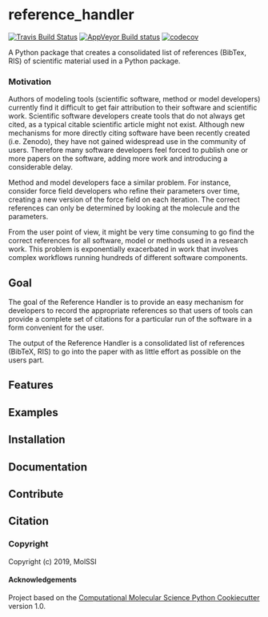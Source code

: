 reference_handler
==============================
[//]: # (Badges)
[![Travis Build Status](https://travis-ci.org/REPLACE_WITH_OWNER_ACCOUNT/reference_handler.png)](https://travis-ci.org/REPLACE_WITH_OWNER_ACCOUNT/reference_handler)
[![AppVeyor Build status](https://ci.appveyor.com/api/projects/status/REPLACE_WITH_APPVEYOR_LINK/branch/master?svg=true)](https://ci.appveyor.com/project/REPLACE_WITH_OWNER_ACCOUNT/reference_handler/branch/master)
[![codecov](https://codecov.io/gh/REPLACE_WITH_OWNER_ACCOUNT/reference_handler/branch/master/graph/badge.svg)](https://codecov.io/gh/REPLACE_WITH_OWNER_ACCOUNT/reference_handler/branch/master)

A Python package that creates a consolidated list of references (BibTex, RIS) of scientific material 
used in a Python package.

### Motivation

Authors of modeling tools (scientific software, method or model
developers) currently find it difficult to get fair attribution to their
software and scientific work. Scientific software developers create
tools that do not always get cited, as a typical citable
scientific article might not exist. Although new mechanisms for more
directly citing software have been recently created (i.e. Zenodo), they have
not gained widespread use in the community of users. Therefore many
software developers feel forced to publish one or more papers on the 
software, adding more work and introducing a considerable delay.

Method and model developers face a similar problem. For instance, consider
force field developers who refine their parameters over time, creating a
new version of the force field on each iteration. The correct references
can only be determined by looking at the molecule and the parameters.

From the user point of view, it might be very time consuming to go find
the correct references for all software, model or methods 
used in a research work. This problem is exponentially exacerbated in work that
involves complex workflows running hundreds of different software
components.

## Goal

The goal of the Reference Handler is to provide an easy mechanism for
developers to record the appropriate references so that users of tools can
provide a complete set of citations for a particular run of the software in a
form convenient for the user. 

The output of the Reference Handler is a consolidated list of
references (BibTeX, RIS) to go into the paper with as little effort as possible on the users
part.

## Features

## Examples

## Installation

## Documentation

## Contribute

## Citation


### Copyright

Copyright (c) 2019, MolSSI

#### Acknowledgements
 
Project based on the 
[Computational Molecular Science Python Cookiecutter](https://github.com/molssi/cookiecutter-cms) version 1.0.
